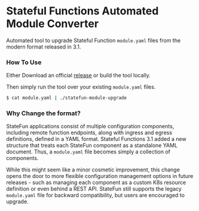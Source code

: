 Stateful Functions Automated Module Converter
=======

Automated tool to upgrade Stateful Function `module.yaml` files from the modern format released in 3.1.

### How To Use

Either Download an official [release](https://github.com/sjwiesman/statefun-module-upgrade/releases) or build the tool locally.

Then simply run the tool over your existing `module.yaml` files. 

```bash
$ cat module.yaml | ./statefun-module-upgrade 
```

### Why Change the format?

StateFun applications consist of multiple configuration components, including remote function endpoints, along with ingress and egress definitions, defined in a YAML format. 
Stateful Functions 3.1 added a new structure that treats each StateFun component as a standalone YAML document.
Thus, a `module.yaml` file becomes simply a collection of components.

While this might seem like a minor cosmetic improvement, this change opens the door to more flexible configuration management options in future releases - such as managing each component as a custom K8s resource definition or even behind a REST API.
StateFun still supports the legacy `module.yaml` file for backward compatibility, but users are encouraged to upgrade. 

